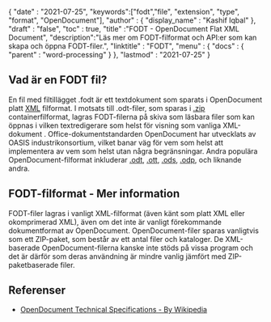 {
  "date" : "2021-07-25",
  "keywords":["fodt","file", "extension", "type", "format", "OpenDocument"],
  "author" : {
    "display_name" : "Kashif Iqbal"
},
  "draft" : "false",
  "toc" : true,
  "title" :"FODT - OpenDocument Flat XML Document",
  "description":"Läs mer om FODT-filformat och API:er som kan skapa och öppna FODT-filer.",
  "linktitle" : "FODT",
  "menu" : {
    "docs" : {
      "parent" : "word-processing"
}
},
  "lastmod" : "2021-07-25"
}

## Vad är en FODT fil?

En fil med filtillägget .fodt är ett textdokument som sparats i OpenDocument platt [XML](/sv/web/xml/) filformat. I motsats till .odt-filer, som sparas i [.zip](/sv/compression/zip/) containerfilformat, lagras FODT-filerna på skiva som läsbara filer som kan öppnas i vilken textredigerare som helst för visning som vanliga XML-dokument . Office-dokumentstandarden OpenDocument har utvecklats av OASIS industrikonsortium, vilket banar väg för vem som helst att implementera av vem som helst utan några begränsningar. Andra populära OpenDocument-filformat inkluderar [.odt](/sv/word-processing/odt/), [.ott](/sv/ord-processing/ott/), [.ods](/sv/spreadsheet/ods/), [.odp](/sv/presentation/odp/), och liknande andra.

## FODT-filformat - Mer information

FODT-filer lagras i vanligt XML-filformat (även känt som platt XML eller okomprimerad XML), även om det inte är vanligt förekommande dokumentformat av OpenDocument. OpenDocument-filer sparas vanligtvis som ett ZIP-paket, som består av ett antal filer och kataloger. De XML-baserade OpenDocument-filerna kanske inte stöds på vissa program och det är därför som deras användning är mindre vanlig jämfört med ZIP-paketbaserade filer.

## Referenser ##

* [OpenDocument Technical Specifications - By Wikipedia](https://en.wikipedia.org/wiki/OpenDocument_technical_specification)

